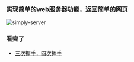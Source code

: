 ### 实现简单的web服务器功能，返回简单的网页  
![simply-server](https://github.com/KissMyLady/Web-of-Python/blob/master/Web_Server/Img/server1.jpg)  


### 看完了
- [三次握手，四次挥手](https://github.com/KissMyLady/Web-of-Python/blob/master/Web_Server/3hand.md)  

 
